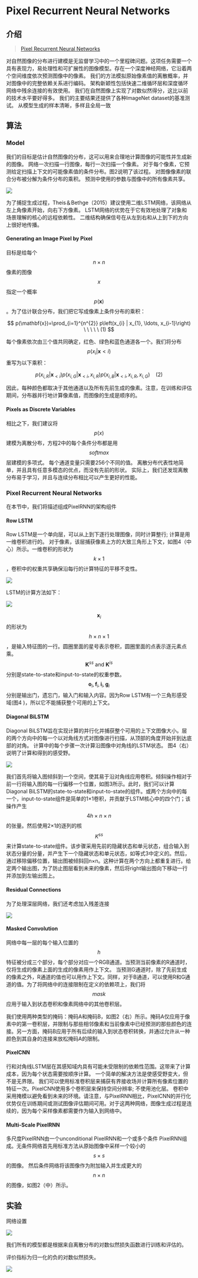 # Pixel Recurrent Neural Networks

## 介绍

> [Pixel Recurrent Neural Networks](https://arxiv.org/pdf/1601.06759.pdf)

对自然图像的分布进行建模是无监督学习中的一个里程碑问题。这项任务需要一个具有表现力，易处理性和可扩展性的图像模型。存在一个深度神经网络，它沿着两个空间维度依次预测图像中的像素。 我们的方法模拟原始像素值的离散概率，并对图像中的完整依赖关系进行编码。 架构新颖性包括快速二维循环层和深度循环网络中残余连接的有效使用。 我们在自然图像上实现了对数似然得分，这比以前的技术水平要好得多。 我们的主要结果还提供了各种ImageNet dataset的基准测试。 从模型生成的样本清晰，多样且全局一致

## 算法

### Model

我们的目标是估计自然图像的分布，这可以用来合理地计算图像的可能性并生成新的图像。 网络一次扫描一行图像，每行一次扫描一个像素。 对于每个像素，它预测给定扫描上下文的可能像素值的条件分布。图2说明了该过程。 对图像像素的联合分布被分解为条件分布的乘积。 预测中使用的参数与图像中的所有像素共享。

![](../../.gitbook/assets/image.png)

为了捕捉生成过程，Theis＆Bethge（2015）建议使用二维LSTM网络，该网络从左上角像素开始，向右下方像素。 LSTM网络的优势在于它有效地处理了对象和场景理解的核心的远程依赖性。 二维结构确保信号在从左到右和从上到下的方向上很好地传播。

#### Generating an Image Pixel by Pixel

目标是给每个 $$n×n$$ 像素的图像 $$x$$ 指定一个概率 $$p(\mathbf{x})$$ 。为了估计联合分布，我们把它写成像素上条件分布的乘积：

$$
p(\mathbf{x})=\prod_{i=1}^{n^{2}} p\left(x_{i} | x_{1}, \ldots, x_{i-1}\right) \ \ \ \ \ (1)
$$

每个像素依次由三个值共同确定，红色、绿色和蓝色通道各一个。我们将分布 $$p\left(x_{i} | \mathbf{x}<i\right)$$ 重写为以下乘积：

$$
p\left(x_{i, R} | \mathbf{x}_{<i}\right) p\left(x_{i, G} | \mathbf{x}_{<i}, x_{i, R}\right) p\left(x_{i, B} | \mathbf{x}_{<i}, x_{i, R}, x_{i, G}\right) \ \ \ \ (2)
$$

因此，每种颜色都取决于其他通道以及所有先前生成的像素。注意，在训练和评估期间，分布器并行地计算像素值，而图像的生成是顺序的。

#### Pixels as Discrete Variables

相比之下，我们建议将 $$p(x)$$ 建模为离散分布，方程2中的每个条件分布都是用 $$softmax$$ 层建模的多项式。 每个通道变量只需要256个不同的值。 离散分布代表性地简单，并且具有任意多模态的优点，而没有先前的形状。 实际上，我们还发现离散分布易于学习，并且与连续分布相比可以产生更好的性能。

### Pixel Recurrent Neural Networks

在本节中，我们将描述组成PixelRNN的架构组件

#### Row LSTM

Row LSTM是一个单向层，可以从上到下逐行处理图像，同时计算整行; 计算是用一维卷积进行的。 对于像素，该层捕获像素上方的大致三角形上下文，如图4（中心）所示。一维卷积的形状为 $$k \times 1$$ ，卷积中的权重共享确保沿每行的计算特征的平移不变性。

![](../../.gitbook/assets/image%20%2815%29.png)

LSTM的计算方法如下：

![](../../.gitbook/assets/image%20%2824%29.png)

$$\mathbf{x}_{i}$$ 的形状为 $$h \times n \times 1$$ ，是输入特征图的一行。圆圈里面的星号表示卷积，圆圈里面的点表示逐元素点乘。 $$\mathbf{K}^{s s} \text { and } \mathbf{K}^{i s}$$ 分别是state-to-state和input-to-state的权重参数。 $$\mathbf{o}_{i}, \mathbf{f}_{i}, \mathbf{i}_{i}, \mathbf{g}_{i}$$ 分别是输出门，遗忘门，输入门和输入内容。因为Row LSTM有一个三角形感受域\(图4 \)，所以它不能捕获整个可用的上下文。

#### Diagonal BiLSTM

Diagonal BiLSTM旨在实现计算的并行化并捕获整个可用的上下文图像大小。层的两个方向中的每一个以对角线方式对图像进行扫描，从顶部的角度开始并到达底部的对角。 计算中的每个步骤一次计算沿图像中对角线的LSTM状态。 图4（右）说明了计算和得到的感受野。

![](../../.gitbook/assets/image%20%2837%29.png)

我们首先将输入图倾斜到一个空间，使其易于沿对角线应用卷积。倾斜操作相对于前一行将输入图的每一行偏移一个位置，如图3所示。此时，我们可以计算Diagonal BiLSTM的state-to-state和input-to-state的组件。或两个方向中的每一个，input-to-state组件是简单的1×1卷积，并贡献于LSTM核心中的四个门；该操作产生 $$4 h \times n \times n$$ 的张量。然后使用2×1的逐列的核 $$K^{s s}$$ 来计算state-to-state组件。该步骤采用先前的隐藏状态和单元状态，组合输入到状态分量的分量，并产生下一个隐藏状态和单元状态，如等式3中定义的。然后，通过移除偏移位置，输出图被倾斜回n×n。这种计算在两个方向上都重复进行。给定两个输出图，为了防止图层看到未来的像素，然后将right输出图向下移动一行并添加到左输出图上。

#### Residual Connections

为了处理深层网络，我们还考虑加入残差连接

![](../../.gitbook/assets/image%20%2829%29.png)

#### Masked Convolution

网络中每一层的每个输入位置的 $$h$$ 特征被分成三个部分，每个部分对应一个RGB通道。当预测当前像素的R通道时，仅将生成的像素上面的生成的像素用作上下文。 当预测G通道时，除了先前生成的像素之外，R通道的值也可以用作上下文。同样，对于B通道，可以使用R和G通道的值。为了将网络中的连接限制在定义的依赖项上，我们将 $$mask$$ 应用于输入到状态卷积和像素网络中的其他卷积层。

我们使用两种类型的掩码：掩码A和掩码B，如图2（右）所示。掩码A仅应用于像素中的第一卷积层，并限制与那些相邻像素和当前像素中已经预测的那些颜色的连接。另一方面，掩码B应用于所有后续的输入到状态卷积转换，并通过允许从一种颜色到其自身的连接来放松掩码A的限制。

#### PixelCNN

行和对角线LSTM层在其感知域内具有可能未受限制的依赖性范围。这带来了计算成本，因为每个状态需要按顺序计算。 一个简单的解决方法是使感受野变大，但不是无界限。 我们可以使用标准卷积层来捕获有界接收场并计算所有像素位置的特征一次。PixelCNN使用多个卷积层来保持空间分辨率; 不使用池化层。 卷积中采用掩模以避免看到未来的环境。请注意，与PixelRNN相比，PixelCNN的并行化优势仅在训练期间或测试图像评估期间可用。对于这两种网络，图像生成过程是连续的，因为每个采样像素都需要作为输入到网络中。

#### Multi-Scale PixelRNN

多尺度PixelRNN由一个unconditional PixelRNN和一个或多个条件 PixelRNN组成。无条件网络首先用标准方法从原始图像中采样一个较小的 $$s \times s$$ 的图像。 然后条件网络将该图像作为附加输入并生成更大的 $$n×n$$ 的图像，如图2（中）所示。

## 实验

网络设置

![](../../.gitbook/assets/image%20%2862%29.png)

我们所有的模型都是根据来自离散分布的对数似然损失函数进行训练和评估的。

评价指标为归一化的负的对数似然损失。

![](../../.gitbook/assets/image%20%2867%29.png)






